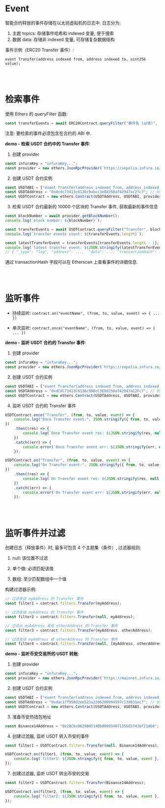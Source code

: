 # Event

智能合约释放的事件存储在以太坊虚拟机的日志中. 日志分为:

1. 主题 topics: 存储事件哈希和 indexed 变量, 便于搜索
2. 数据 data: 存储非 indexed 变量, 可存储复杂数据结构

事件示例（ERC20 Transfer 事件）:

```solidity
event Transfer(address indexed from, address indexed to, uint256 value);
```

<br><br>

# 检索事件

使用 Ethers 的 queryFilter 函数:

```js
const transferEvents = await ERC20Contract.queryFilter("事件名 (必填)", "起始区块号", "结束区块号");
```

注意: 要检索的事件必须包含在合约的 ABI 中.

**demo - 检索 USDT 合约中的 Transfer 事件**:

1. 创建 provider

```js
const infuraKey = "infuraKey...";
const provider = new ethers.JsonRpcProvider(`https://sepolia.infura.io/v3/${infuraKey}`);
```

2. 创建 USDT 合约实例

```js
const USDTABI = ["event Transfer(address indexed from, address indexed to, uint256 value)"];
const USDTAddress = "0xdcdc73413c6136c9abcc3e8d250af42947ac2fc7"; // USDT 合约 sepolia 测试网地址
const USDTContract = new ethers.Contract(USDTAddress, USDTABI, provider);
```

3. 检索 USDT 合约最新的 10000 个区块的 Transfer 事件, 获取最新的事件信息

```js
const blockNumber = await provider.getBlockNumber();
console.log(`block number: ${blockNumber}`);

const transferEvents = await USDTContract.queryFilter("Transfer", blockNumber - 10000, blockNumber);
console.log(`transfer events count: ${transferEvents.length}`);

const latestTransferEvent = transferEvents[transferEvents.length - 1];
console.log(`latest transfer event: ${JSON.stringify(latestTransferEvent, null, 4)}`);
// { "_type": "log", "address": ...,  "data": ..., "transactionHash": ..., ... }
```

通过 transactionHash 字段可以在 Etherscan 上查看事件的详细信息.

<br><br>

# 监听事件

-   持续监听: `contract.on("eventName", (from, to, value, event) => { ... })`

-   单次监听: `contract.once("eventName", (from, to, value, event) => { ... })`

**demo - 监听 USDT 合约的 Transfer 事件**:

1. 创建 provider

```js
const infuraKey = "infuraKey...";
const provider = new ethers.JsonRpcProvider(`https://sepolia.infura.io/v3/${infuraKey}`);
```

2.  创建 USDT 合约实例

```js
const USDTABI = ["event Transfer(address indexed from, address indexed to, uint256 value)"];
const USDTAddress = "0xdCdC73413C6136c9ABcC3E8d250af42947aC2Fc7"; // USDT 合约 sepolia 测试网地址
const USDTContract = new ethers.Contract(USDTAddress, USDTABI, provider);
```

4. 监听 USDT 合约的 Transfer 事件

```js
USDTContract.once("Transfer", (from, to, value, event) => {
    console.log("Once Transfer event:", JSON.stringify({ from, to, value, event }));
})
    .then((res) => {
        console.log(`Once Transfer event res: ${JSON.stringify(res, null, 4)}`);
    })
    .catch((err) => {
        console.error(`Once Transfer event err: ${JSON.stringify(err, null, 4)}`);
    });

USDTContract.on("Transfer", (from, to, value, event) => {
    console.log("On Transfer event:", JSON.stringify({ from, to, value, event }));
})
    .then((res) => {
        console.log(`On Transfer event res: ${JSON.stringify(res, null, 4)}`);
    })
    .catch((err) => {
        console.error(`On Transfer event err: ${JSON.stringify(err, null, 4)}`);
    });
```

<br><br>

# 监听事件并过滤

创建日志（释放事件）时, 最多可包含 4 个主题集（条件）, 过滤器规则:

1.  null: 该位置不过滤

2.  单个值: 必须匹配该值

3.  数组: 至少匹配数组中一个值

构建过滤器示例:

```js
// 过滤来自 myAddress 的 Transfer 事件
const filter1 = contract.filters.Transfer(myAddress);

// 过滤发给 myAddress 的 Transfer 事件
const filter2 = contract.filters.Transfer(null, myAddress);

// 过滤从 myAddress 发给 otherAddress 的 Transfer 事件
const filter3 = contract.filters.Transfer(myAddress, otherAddress);

// 过滤发给 myAddress 或 otherAddress 的 Transfer 事件
const filter4 = contract.filters.Transfer(null, [myAddress, otherAddress]);
```

**demo - 监听币安交易所的 USDT 转账**:

1. 创建 provider

```js
const infuraKey = "infuraKey...";
const provider = new ethers.JsonRpcProvider(`https://mainnet.infura.io/v3/${infuraKey}`);
```

2. 创建 USDT 合约实例

```js
const USDTABI = ["event Transfer(address indexed from, address indexed to, uint256 value)"];
const USDTAddress = "0xdac17f958d2ee523a2206206994597c13d831ec7"; // USDT 合约 mainnet 地址
const USDTContract = new ethers.Contract(USDTAddress, USDTABI, provider);
```

3. 准备币安热钱包地址

```js
const Binance14Address = "0x28C6c06298d514Db089934071355E5743bf21d60"; // 币安热钱包 mainnet 地址
```

4. 创建过滤器, 监听 USDT 转入币安的事件

```js
const filter1 = USDTContract.filters.Transfer(null, Binance14Address);

USDTContract.on(filter1, (from, to, value, event) => {
    console.log(`filter1: ${JSON.stringify({ from, to, value, event }, null, 4)}`);
});
```

7. 创建过滤器, 监听 USDT 转出币安的交易

```js
const filter2 = USDTContract.filters.Transfer(Binance14Address);

USDTContract.on(filter2, (from, to, value, event) => {
    console.log(`filter2: ${JSON.stringify({ from, to, value, event }, null, 4)}`);
});
```

<br><br>
